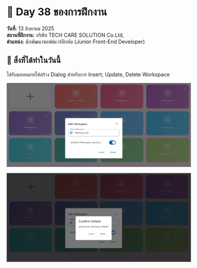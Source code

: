 # 📅 Day 38 ของการฝึกงาน
**วันที่:** 13 สิงหาคม 2025  
**สถานที่ฝึกงาน:** บริษัท TECH CARE SOLUTION Co.Ltd,  
**ตำแหน่ง:** นักพัฒนาซอฟต์แวร์ฝึกหัด (Junior Front-End Developer)


## 📝 สิ่งที่ได้ทำในวันนี้
ได้รับมอบหมายให้สร้าง Dialog สำหรับการ Insert, Update, Delete Workspace

![Image edit](images/screenshotedit2.png)

![Image delete](images/screenshotdelete1.png)

